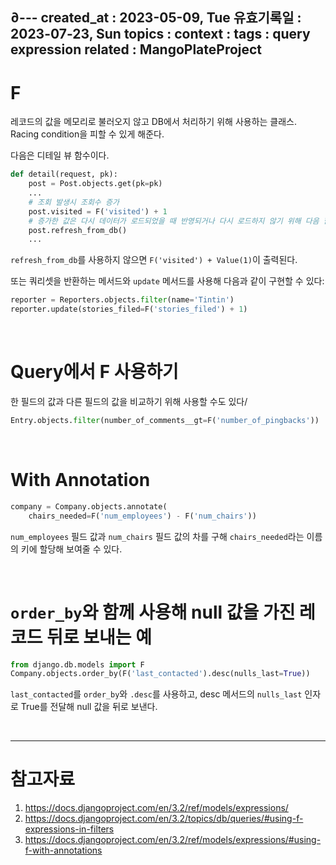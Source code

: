 ∂---
created_at : 2023-05-09, Tue
유효기록일 : 2023-07-23, Sun
topics : 
context : 
tags : query expression 
related : MangoPlateProject
---
# F
레코드의 값을 메모리로 불러오지 않고 DB에서 처리하기 위해 사용하는 클래스. Racing condition을 피할 수 있게 해준다.

다음은 디테일 뷰 함수이다.
```python
def detail(request, pk):
	post = Post.objects.get(pk=pk)
	...
	# 조회 발생시 조회수 증가
	post.visited = F('visited') + 1
	# 증가한 값은 다시 데이터가 로드되었을 때 반영되거나 다시 로드하지 않기 위해 다음 함수 사용
	post.refresh_from_db()
	...

```
`refresh_from_db`를 사용하지 않으면 `F('visited') + Value(1)`이 출력된다.

또는 쿼리셋을 반환하는 메서드와 `update` 메서드를 사용해 다음과 같이 구현할 수 있다:
```python
reporter = Reporters.objects.filter(name='Tintin')
reporter.update(stories_filed=F('stories_filed') + 1)
```

<br>

# Query에서 F 사용하기
한 필드의 값과 다른 필드의 값을 비교하기 위해 사용할 수도 있다/

```python
Entry.objects.filter(number_of_comments__gt=F('number_of_pingbacks'))
```

<br>

# With Annotation
```python
company = Company.objects.annotate(
    chairs_needed=F('num_employees') - F('num_chairs'))
```
`num_employees` 필드 값과 `num_chairs` 필드 값의 차를 구해 `chairs_needed`라는 이름의 키에 할당해 보여줄 수 있다.

<br>

# `order_by`와 함께 사용해 null 값을 가진 레코드 뒤로 보내는 예
```python
from django.db.models import F
Company.objects.order_by(F('last_contacted').desc(nulls_last=True))
```
`last_contacted`를 `order_by`와 `.desc`를 사용하고, desc 메서드의 `nulls_last` 인자로 True를 전달해 null 값을 뒤로 보낸다.

<br>

---
# 참고자료
1. https://docs.djangoproject.com/en/3.2/ref/models/expressions/
2. https://docs.djangoproject.com/en/3.2/topics/db/queries/#using-f-expressions-in-filters
3. https://docs.djangoproject.com/en/3.2/ref/models/expressions/#using-f-with-annotations
